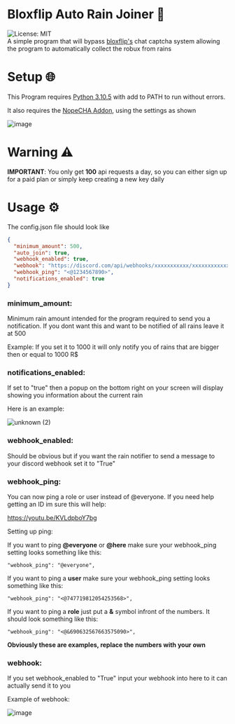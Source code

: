 # Bloxflip Auto Rain Joiner 🤖

![License: MIT](https://img.shields.io/badge/License-MIT-yellow.svg)<br>
A simple program that will bypass [bloxflip's](https://bloxflip.com) chat captcha system allowing the program to automatically collect the robux from rains

# Setup 🌐

This Program requires [Python 3.10.5](https://www.python.org/downloads/release/python-3105/) with add to PATH to run without errors.

It also requires the [NopeCHA Addon](https://chrome.google.com/webstore/detail/nopecha-captcha-solver/dknlfmjaanfblgfdfebhijalfmhmjjjo), using the settings as shown

![image](https://github.com/Schweinhitti/Bloxflip-Rain-Joiner/blob/c0f51c7c62ed6281a61b059224ddbfb574634580/assets/nopecha.png) <br>

# Warning ⚠

**IMPORTANT**: You only get **100** api requests a day, so you can either sign up for a paid plan or simply keep creating a new key daily

# Usage ⚙

The config.json file should look like

```json
{
  "minimum_amount": 500,
  "auto_join": true,
  "webhook_enabled": true,
  "webhook": "https://discord.com/api/webhooks/xxxxxxxxxxx/xxxxxxxxxxxxxxxxxxxxx",
  "webhook_ping": "<@1234567890>",
  "notifications_enabled": true
}
```

### minimum_amount:

Minimum rain amount intended for the program required to send you a notification. If you dont want this and want to be notified of all rains leave it at 500

Example: If you set it to 1000 it will only notify you of rains that are bigger then or equal to 1000 R$

### notifications_enabled:

If set to "true" then a popup on the bottom right on your screen will display showing you information about the current rain

Here is an example:

![unknown (2)](https://user-images.githubusercontent.com/79641603/161392482-74abad64-d724-466a-8c7a-2f6d87acf3c6.png)

### webhook_enabled:

Should be obvious but if you want the rain notifier to send a message to your discord webhook set it to "True"

### webhook_ping:

You can now ping a role or user instead of @everyone. If you need help getting an ID im sure this will help:

https://youtu.be/KVLdpboY7bg

Setting up ping:

If you want to ping **@everyone** or **@here** make sure your webhook_ping setting looks something like this:

```
"webhook_ping": "@everyone",
```

If you want to ping a **user** make sure your webhook_ping setting looks something like this:

```
"webhook_ping": "<@747719812054253568>",
```

If you want to ping a **role** just put a **&** symbol infront of the numbers. It should look something like this:

```
"webhook_ping": "<@&690632567663575090>",
```

**Obviously these are examples, replace the numbers with your own**

### webhook:

If you set webhook_enabled to "True" input your webhook into here to it can actually send it to you

Example of webhook:

![image](https://user-images.githubusercontent.com/79641603/161392598-616dda5d-adb5-4ff4-9b60-d46ea8581128.png)
